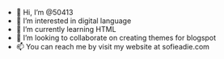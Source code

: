 - 👋 Hi, I’m @50413
- 👀 I’m interested in digital language
- 🌱 I’m currently learning HTML
- 💞️ I’m looking to collaborate on creating themes for blogspot
- 📫 You can reach me by visit my website at sofieadie.com

<!---
50413/50413 is a ✨ special ✨ repository because its `README.md` (this file) appears on your GitHub profile.
You can click the Preview link to take a look at your changes.
--->
